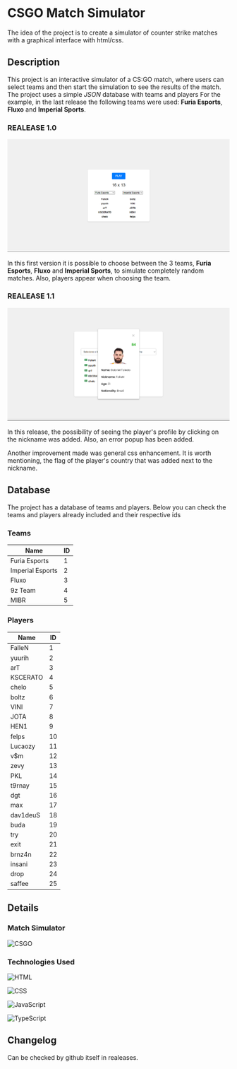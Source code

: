 # CSGO Match Simulator
The idea of ​​the project is to create a simulator of counter strike matches with a graphical interface with html/css.

## Description
This project is an interactive simulator of a CS:GO match, where users can select teams and then start the simulation to see the results of the match. The project uses a simple *JSON* database with teams and players For the example, in the last release the following teams were used: **Furia Esports**, **Fluxo** and **Imperial Sports**.

### REALEASE 1.0

![PRINT](/assets/print1.png)

In this first version it is possible to choose between the 3 teams, **Furia Esports**, **Fluxo** and **Imperial Sports**, to simulate  completely random matches. Also, players appear when choosing the team.

### REALEASE 1.1

![PRINT](/assets/print2.png)

In this release, the possibility of seeing the player's profile by clicking on the nickname was added. Also, an error popup has been added.

Another improvement made was general css enhancement. It is worth mentioning, the flag of the player's country that was added next to the nickname.

## Database

The project has a database of teams and players. Below you can check the teams and players already included and their respective ids

### Teams

| Name             | ID |
|------------------|----|
| Furia Esports    | 1  |
| Imperial Esports | 2  |
| Fluxo            | 3  |
| 9z Team          | 4  |
| MIBR             | 5  |

### Players

| Name     | ID |
|----------|----|
| FalleN   | 1  |
| yuurih   | 2  |
| arT      | 3  |
| KSCERATO | 4  |
| chelo    | 5  |
| boltz    | 6  |
| VINI     | 7  |
| JOTA     | 8  |
| HEN1     | 9  |
| felps    | 10 |
| Lucaozy  | 11 |
| v$m      | 12 |
| zevy     | 13 |
| PKL      | 14 |
| t9rnay   | 15 |
| dgt      | 16 |
| max      | 17 |
| dav1deuS | 18 |
| buda     | 19 |
| try      | 20 |
| exit     | 21 |
| brnz4n   | 22 |
| insani   | 23 |
| drop     | 24 |
| saffee   | 25 |

## Details

### Match Simulator

![CSGO](https://img.shields.io/badge/Counter_Strike-000000?style=for-the-badge&logo=counter-strike&logoColor=white)

### Technologies Used

![HTML](https://img.shields.io/badge/html5-%23E34F26.svg?style=for-the-badge&logo=html5&logoColor=white)

![CSS](https://img.shields.io/badge/css3-%231572B6.svg?style=for-the-badge&logo=css3&logoColor=white)

![JavaScript](https://img.shields.io/badge/javascript-%23323330.svg?style=for-the-badge&logo=javascript&logoColor=%23F7DF1E)

![TypeScript](https://img.shields.io/badge/typescript-%231572B6.svg?style=for-the-badge&logo=typescript&logoColor=white)

## Changelog
Can be checked by github itself in realeases.